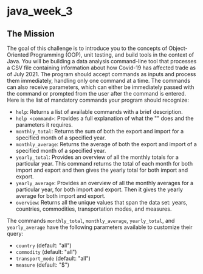 # java_week_3

## The Mission

The goal of this challenge is to introduce you to the concepts of Object-Oriented Programming (OOP), unit testing, and build tools in the context of Java. You will be building a data analysis command-line tool that processes a CSV file containing information about how Covid-19 has affected trade as of July 2021. The program should accept commands as inputs and process them immediately, handling only one command at a time. The commands can also receive parameters, which can either be immediately passed with the command or prompted from the user after the command is entered. Here is the list of mandatory commands your program should recognize:

- `help`: Returns a list of available commands with a brief description.
- `help <command>`: Provides a full explanation of what the "<command>" does and the parameters it requires.
- `monthly_total`: Returns the sum of both the export and import for a specified month of a specified year.
- `monthly_average`: Returns the average of both the export and import of a specified month of a specified year.
- `yearly_total`: Provides an overview of all the monthly totals for a particular year. This command returns the total of each month for both import and export and then gives the yearly total for both import and export.
- `yearly_average`: Provides an overview of all the monthly averages for a particular year, for both import and export. Then it gives the yearly average for both import and export.
- `overview`: Returns all the unique values that span the data set: years, countries, commodities, transportation modes, and measures.

The commands `monthly_total`, `monthly_average`, `yearly_total`, and `yearly_average` have the following parameters available to customize their query:

- `country` (default: "all")
- `commodity` (default: "all")
- `transport_mode` (default: "all")
- `measure` (default: "$")

